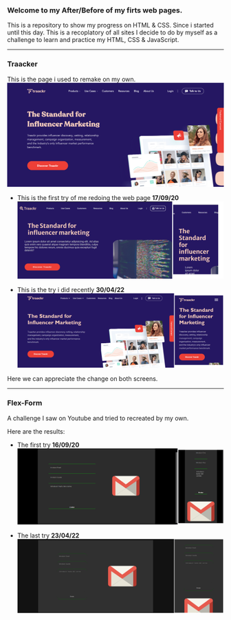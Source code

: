 ### Welcome to my After/Before of my firts web pages.

This is a repository to show my progress on HTML & CSS. Since i started until this day. This is a recoplatory of all sites I decide to do by myself as a challenge to learn and practice my HTML, CSS & JavaScript.

---

### Traacker

This is the page i used to remake on my own.
![TraackrMainPage](/src/Traackr/webpage.png)

- This is the first try of me redoing the web page **17/09/20**
  ![Traackr](/src/Traackr/Before/Before.png)

- This is the try i did recently **30/04/22**
  ![Traackr2](/src/Traackr/After/After.png)

Here we can appreciate the change on both screens.

---

### Flex-Form

A challenge I saw on Youtube and tried to recreated by my own.

Here are the results:

- The first try **16/09/20**
  ![FlexFormBefore](/src/Flex-form/Before/Before.png)

- The last try **23/04/22**
  ![FlexFormAfter](/src/Flex-form/After/After.png)
